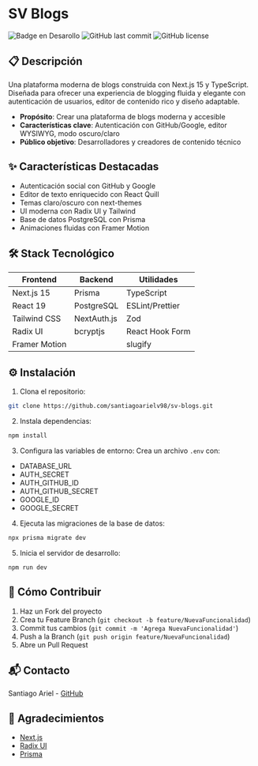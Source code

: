 # SV Blogs

![Badge en Desarollo](https://img.shields.io/badge/STATUS-EN%20DESAROLLO-green?style=for-the-badge)
![GitHub last commit](https://img.shields.io/github/last-commit/santiagoarielv98/sv-blogs?style=for-the-badge)
![GitHub license](https://img.shields.io/github/license/santiagoarielv98/sv-blogs?style=for-the-badge)

## 📋 Descripción
Una plataforma moderna de blogs construida con Next.js 15 y TypeScript. Diseñada para ofrecer una experiencia de blogging fluida y elegante con autenticación de usuarios, editor de contenido rico y diseño adaptable.

- **Propósito**: Crear una plataforma de blogs moderna y accesible
- **Características clave**: Autenticación con GitHub/Google, editor WYSIWYG, modo oscuro/claro
- **Público objetivo**: Desarrolladores y creadores de contenido técnico

## ✨ Características Destacadas
- Autenticación social con GitHub y Google
- Editor de texto enriquecido con React Quill
- Temas claro/oscuro con next-themes
- UI moderna con Radix UI y Tailwind
- Base de datos PostgreSQL con Prisma
- Animaciones fluidas con Framer Motion

## 🛠️ Stack Tecnológico
| Frontend                | Backend        | Utilidades            |
|------------------------|----------------|----------------------|
| Next.js 15             | Prisma         | TypeScript           |
| React 19               | PostgreSQL     | ESLint/Prettier      |
| Tailwind CSS           | NextAuth.js    | Zod                 |
| Radix UI               | bcryptjs       | React Hook Form      |
| Framer Motion          |                | slugify             |

## ⚙️ Instalación
1. Clona el repositorio:
```bash
git clone https://github.com/santiagoarielv98/sv-blogs.git
```

2. Instala dependencias:
```bash
npm install
```

3. Configura las variables de entorno:
Crea un archivo `.env` con:
- DATABASE_URL
- AUTH_SECRET
- AUTH_GITHUB_ID
- AUTH_GITHUB_SECRET
- GOOGLE_ID
- GOOGLE_SECRET

4. Ejecuta las migraciones de la base de datos:
```bash
npx prisma migrate dev 
```

5. Inicia el servidor de desarrollo:
```bash
npm run dev
```


## 🤝 Cómo Contribuir
1. Haz un Fork del proyecto
2. Crea tu Feature Branch (`git checkout -b feature/NuevaFuncionalidad`)
3. Commit tus cambios (`git commit -m 'Agrega NuevaFuncionalidad'`)
4. Push a la Branch (`git push origin feature/NuevaFuncionalidad`)
5. Abre un Pull Request

## 📬 Contacto
Santiago Ariel - [GitHub](https://github.com/santiagoarielv98)

## 🙌 Agradecimientos
- [Next.js](https://nextjs.org)
- [Radix UI](https://www.radix-ui.com)
- [Prisma](https://www.prisma.io)
